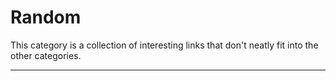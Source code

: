 # Random

This category is a collection of interesting links that don't neatly fit into the other categories.

---

